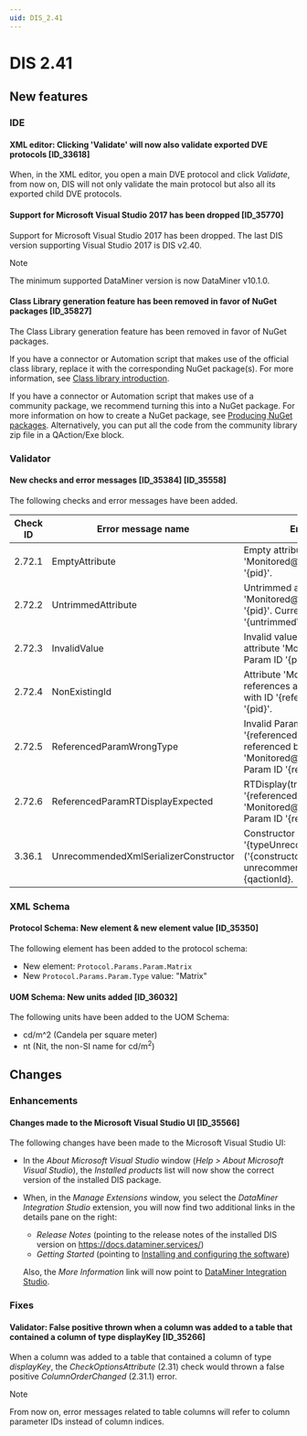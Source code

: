 ```yaml
---
uid: DIS_2.41
---
```


# DIS 2.41

## New features

### IDE

#### XML editor: Clicking 'Validate' will now also validate exported DVE protocols [ID_33618]

When, in the XML editor, you open a main DVE protocol and click *Validate*, from now on, DIS will not only validate the main protocol but also all its exported child DVE protocols.

#### Support for Microsoft Visual Studio 2017 has been dropped [ID_35770]

Support for Microsoft Visual Studio 2017 has been dropped. The last DIS version supporting Visual Studio 2017 is DIS v2.40.

> [!NOTE]
> The minimum supported DataMiner version is now DataMiner v10.1.0.

#### Class Library generation feature has been removed in favor of NuGet packages [ID_35827]

The Class Library generation feature has been removed in favor of NuGet packages.

If you have a connector or Automation script that makes use of the official class library, replace it with the corresponding NuGet package(s). For more information, see [Class library introduction](xref:ClassLibraryIntroduction).

If you have a connector or Automation script that makes use of a community package, we recommend turning this into a NuGet package. For more information on how to create a NuGet package, see [Producing NuGet packages](xref:Producing_NuGet). Alternatively, you can put all the code from the community library zip file in a QAction/Exe block.

<!--
#### XML editor: New snippet [ID_35991]

In the C# editor, the following snippet allows you to generate the `OnApiTrigger` entrypoint method in an Automation script. This entrypoint method will be used to create an API from an Automation script.

 - DIS \> Protocol \> Param \> SNMP System Params
-->

### Validator

#### New checks and error messages [ID_35384] [ID_35558]

The following checks and error messages have been added.

| Check ID | Error message name | Error message |
|--|--|--|
| 2.72.1 | EmptyAttribute | Empty attribute 'Monitored@disabledIf' in Param '{pid}'. |
| 2.72.2 | UntrimmedAttribute | Untrimmed attribute 'Monitored@disabledIf' in Param '{pid}'. Current value '{untrimmedValue}'. |
| 2.72.3 | InvalidValue | Invalid value '{attributeValue}' in attribute 'Monitored@disabledIf'. Param ID '{pid}'. |
| 2.72.4 | NonExistingId | Attribute 'Monitored@disabledIf' references a non-existing 'Param' with ID '{referencedPid}'. Param ID '{pid}'. |
| 2.72.5 | ReferencedParamWrongType | Invalid Param Type '{referencedParamType}' on Param referenced by a 'Monitored@disabledIf' attribute. Param ID '{referencedPid}'. |
| 2.72.6 | ReferencedParamRTDisplayExpected | RTDisplay(true) expected on Param '{referencedPid}' referenced by a 'Monitored@disabledIf' attribute. Param ID '{referencingPid}'. |
| 3.36.1 | UnrecommendedXmlSerializerConstructor | Constructor '{typeUnrecommendedConstructor}' ('{constructorNamespace}') is unrecommended. QAction ID {qactionId}. |

### XML Schema

#### Protocol Schema: New element & new element value [ID_35350]

The following element has been added to the protocol schema:

- New element: `Protocol.Params.Param.Matrix`
- New `Protocol.Params.Param.Type` value: "Matrix"

#### UOM Schema: New units added [ID_36032]

The following units have been added to the UOM Schema:

- cd/m^2 (Candela per square meter)
- nt (Nit, the non-SI name for cd/m<sup>2</sup>)

## Changes

### Enhancements

#### Changes made to the Microsoft Visual Studio UI [ID_35566]

The following changes have been made to the Microsoft Visual Studio UI:

- In the *About Microsoft Visual Studio* window (*Help > About Microsoft Visual Studio*), the *Installed products* list will now show the correct version of the installed DIS package.

- When, in the *Manage Extensions* window, you select the *DataMiner Integration Studio* extension, you will now find two additional links in the details pane on the right:

  - *Release Notes* (pointing to the release notes of the installed DIS version on <https://docs.dataminer.services/>)
  - *Getting Started* (pointing to [Installing and configuring the software](xref:Installing_and_configuring_the_software))

  Also, the *More Information* link will now point to [DataMiner Integration Studio](xref:DIS).

### Fixes

#### Validator: False positive thrown when a column was added to a table that contained a column of type displayKey [ID_35266]

When a column was added to a table that contained a column of type *displayKey*, the *CheckOptionsAttribute* (2.31) check would thrown a false positive *ColumnOrderChanged* (2.31.1) error.

> [!NOTE]
> From now on, error messages related to table columns will refer to column parameter IDs instead of column indices.
